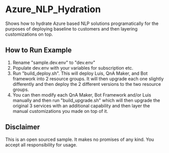 # Azure_NLP_Hydration
Shows how to hydrate Azure based NLP solutions programatically for the purposes of deploying baseline to customers and then layering customizations on top.

## How to Run Example
1.  Rename "sample.dev.env" to "dev.env"
2.  Populate dev.env with your variables for subscription etc.
3.  Run "build_deploy.sh".  This will deploy Luis, QnA Maker, and Bot framework into 2 resource groups.  It will then upgrade each one slightly differently and then deploy the 2 different versions to the two resource groups.
4.  You can then modify each QnA Maker, Bot Framework and/or Luis manually and then run "build_upgrade.sh" which will then upgrade the original 3 services with an additional capability and then layer the manual customizations you made on top of it.

## Disclaimer
This is an open sourced sample.  It makes no promises of any kind.  You accept all responsibility for usage.